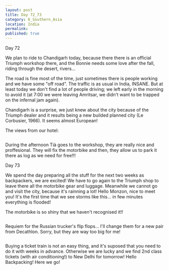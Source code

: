 ```yaml
---
layout: post
title: Day 72_73
category: 6_Southern_Asia
location: India
permalink: 
published: true
---
```

Day 72 

We plan to ride to Chandigarh today, because there there is an official Triumph workshop there, and the Bonnie needs some love after the fall, riding through the desert, rivers...

The road is fine most of the time, just sometimes there is people working and we have some "off road". The traffic is as usual in India, INSANE. But at least today we don't find a lot of people driving; we left early in the morning to avoid it (at 7:00 we were leaving Amritsar, we didn't want to be trapped on the infernal jam again).

Chandigarh is a surprise, we just knew about the city because of the Triumph dealer and it results being a new builded planned city (Le Corbusier, 1966). It seems almost European!

The views from our hotel:

<p><a
href="https://lh3.googleusercontent.com/hsmqHlmZPcLxCY2zW45a5DhRMXECfPMfhNPx0PMBs-TmRBq5TzXrtqjAPJoPPN59QTLYtAS_YLD8Xs7LaNmp4kmILEolPPCxBL31ogr_lgsPoyYhzCTmQesNxy3KsfGQx82zgP2DudsMWx96SdrfMi3NJue5pnPC_rNW8qOKZl01S3d2rLcMifiZyxR9_U141lf6PYI82DYKERBaQOhGK7mUl-iSNT30M0uhZtk-z2va-dIMcXJYRa_-EUtDZG1IBmencfVwczd40_PwgG5Xk524H2A3v9dlo-rbUdobhzGxJdBNQifyHSOYKTd8Famuh0YRcMb4GERQga6y1PYpJEAHjs6CQq8E7E1bo4anTxMp82t54bRn1tPrUAO7qexw1FT4ikTJ75srCffx1rs7VysJ28WeBEsFw6kCyWcIS-EetFoOoNHbFKY_jRAwprTi-taUIzs7upS_LGNzCryCp2UyX1zzWGGPrlBJoDssCpKtgiyZxdodc3Qcd7PtVM8Sj-He7PEI6luxmX0H6AGIo3Q2s9uG82gJ6CdRVAHDGdxi3jiM7oEYdSj9HV9WnM3ic251gA-rJXTwW1Mhtx7jTliShWykHBFG63RZkHgXb-X9nzgURd6X73n_uuKG4ZzeVeg4K-R6RYA4dQR7LtPmtFXYXGrC2cukoU1wgsOwcsxoAazkDw_6ccM6dw=w1044-h783-no"><img 
src="https://lh3.googleusercontent.com/hsmqHlmZPcLxCY2zW45a5DhRMXECfPMfhNPx0PMBs-TmRBq5TzXrtqjAPJoPPN59QTLYtAS_YLD8Xs7LaNmp4kmILEolPPCxBL31ogr_lgsPoyYhzCTmQesNxy3KsfGQx82zgP2DudsMWx96SdrfMi3NJue5pnPC_rNW8qOKZl01S3d2rLcMifiZyxR9_U141lf6PYI82DYKERBaQOhGK7mUl-iSNT30M0uhZtk-z2va-dIMcXJYRa_-EUtDZG1IBmencfVwczd40_PwgG5Xk524H2A3v9dlo-rbUdobhzGxJdBNQifyHSOYKTd8Famuh0YRcMb4GERQga6y1PYpJEAHjs6CQq8E7E1bo4anTxMp82t54bRn1tPrUAO7qexw1FT4ikTJ75srCffx1rs7VysJ28WeBEsFw6kCyWcIS-EetFoOoNHbFKY_jRAwprTi-taUIzs7upS_LGNzCryCp2UyX1zzWGGPrlBJoDssCpKtgiyZxdodc3Qcd7PtVM8Sj-He7PEI6luxmX0H6AGIo3Q2s9uG82gJ6CdRVAHDGdxi3jiM7oEYdSj9HV9WnM3ic251gA-rJXTwW1Mhtx7jTliShWykHBFG63RZkHgXb-X9nzgURd6X73n_uuKG4ZzeVeg4K-R6RYA4dQR7LtPmtFXYXGrC2cukoU1wgsOwcsxoAazkDw_6ccM6dw=w1044-h783-no" alt=""></a></p>

During the afternoon Tià goes to the workshop, they are really nice and proffesional. They will fix the motorbike and then, they allow us to park it there as log as we need for free!!!

Day 73

We spend the day preparing all the stuff for the next two weeks as backpackers, we are excited! We have to go again to the Triumph shop to leave there all the motorbike gear and luggage. Meanwhile we cannot go and visit the city, because it's rainning a lot! Hello Monzon, nice to meet you! It's the first time that we see storms like this... in few minutes everything is flooded!

The motorbike is so shiny that we haven't recognised it!!

<p><a
href="https://lh3.googleusercontent.com/z0cO_X059GoS9KLRGfitOkmodQY0JSo67AGjiqEAO8obv5mvgt3lCRzzxuL-eMemRlA9StSWYvSY57rjyBnjaRbPkmqBONqQSl6G6_a1CEH4sX5qsSBviV4TOpHk8igtLzBjpOgx516V6qsBKPsIOw5YjGDcpp4XBvTCR2muMDTx8-cRo1peGv5GEwXOV8l9TtnX9QoVJh3EviuNZHey6kf9qC_Rsp-hT2yhpLI6NpTQt0V1vQbbVclbzR0vjh0OBwLOYLzG6G4YUN17HqQh-sQ4bSR9R8moT0rOlT_sRVD2VkrMnNYqULo5UDk3YWw_yZ30awnz4Zn6mw7nHN7IWX-nQeJnbN5bp0d_h7x4NrBqzoEbqtcVmcvjjcLxz41ZRrchnfT2Ej1foTaw9c0woSBmPuhlNLINOq-mCZgJq_fhDIM14A7XTbv77_FDb-Q-BKj9aMiWhjO9js3AqBHHYV4XoYdNWnM1zlVI8l7jCGsZ90KpNdTnKHxJy7jblHDRN93uwyezCXpPsprxNyGyvV_fEVDV8ohj74_s-alesnUuNUADf6zDX9EAtrNI82TanmCoMnCl8DhmZwTsbkxMcPxxcWhH3Lcm63EdHAQ7jNGqKP8Rw0CLfvAhTEH1iMfItOovOXoWpyCiZfuJlYoRTMfhatzayXWulIm7K957fmZ3vptGA_ajqVpKpQ=w835-h626-no"><img 
src="https://lh3.googleusercontent.com/z0cO_X059GoS9KLRGfitOkmodQY0JSo67AGjiqEAO8obv5mvgt3lCRzzxuL-eMemRlA9StSWYvSY57rjyBnjaRbPkmqBONqQSl6G6_a1CEH4sX5qsSBviV4TOpHk8igtLzBjpOgx516V6qsBKPsIOw5YjGDcpp4XBvTCR2muMDTx8-cRo1peGv5GEwXOV8l9TtnX9QoVJh3EviuNZHey6kf9qC_Rsp-hT2yhpLI6NpTQt0V1vQbbVclbzR0vjh0OBwLOYLzG6G4YUN17HqQh-sQ4bSR9R8moT0rOlT_sRVD2VkrMnNYqULo5UDk3YWw_yZ30awnz4Zn6mw7nHN7IWX-nQeJnbN5bp0d_h7x4NrBqzoEbqtcVmcvjjcLxz41ZRrchnfT2Ej1foTaw9c0woSBmPuhlNLINOq-mCZgJq_fhDIM14A7XTbv77_FDb-Q-BKj9aMiWhjO9js3AqBHHYV4XoYdNWnM1zlVI8l7jCGsZ90KpNdTnKHxJy7jblHDRN93uwyezCXpPsprxNyGyvV_fEVDV8ohj74_s-alesnUuNUADf6zDX9EAtrNI82TanmCoMnCl8DhmZwTsbkxMcPxxcWhH3Lcm63EdHAQ7jNGqKP8Rw0CLfvAhTEH1iMfItOovOXoWpyCiZfuJlYoRTMfhatzayXWulIm7K957fmZ3vptGA_ajqVpKpQ=w835-h626-no" alt=""></a></p>

Requiem for the Russian trucker's flip flops... I'll change them for a new pair from Decathlon. Sorry, but they are way too big for me!

<p><a
href="https://lh3.googleusercontent.com/tpF85lnW73r4Crvyzvll0BL7LOhGAB-ThV1Yx2U4XXhJLJJbHZgpDMcJ7pDoBDwmhyIAXCpztnso6UI8Qo5ynE5-xnYhdM0cz2hyzaplQUEo3dMHB1vldHTmUvw3gI8d1zrKxvZQ3MDunKQhxQYhu5_SOjXdalaBNkOLpNmzFLOESdHKfKI2nDFol0W3I_1bkVbsddQboiE3SQ8Es_tL6WsnR7YYgZElEkJdWw73hUDBXfTWIBp1e4lZu1lRdXcFaXYqIw00OsWyEx178EmkH110FA7c8jaH_QFI4tVKec01IvQ84Ld-VD5TI-CeD7ewxz1_mQ_AtMtPluhQWMCz7sR3n91-oLRaqWZbbOFxkjtKoke-159LEK8xEi8J9OjNyYM4T9lFoTx4E9zYE3RikW2_LQ2lP1Y5z3d2YYDEvzEHzHuArFSqSUgSJJue1Qlr8MmE07dHbiA3U_zmSdfgYJ1mHTPwPM9PvV-Y8YdUVZ1fE7eBAq7yLyPtl1Zqdqt_Ti2sb3jsZGpTFUqN0itkU9f1izu8aFXVWnr4n5AyllMGIXHFB3zS0SzRSW1mRT72-OY9aan2N_8JEGkH02RMgOWJYVgFeIDuwc51avE-8CuDV6eKyIm8sni84ZAttc48IirvYLxtFXXgsYQYVtWXoNwGgmlUkezdqz4yyhgM5n1ygS8SX43mVZev7A=w588-h783-no"><img 
src="https://lh3.googleusercontent.com/tpF85lnW73r4Crvyzvll0BL7LOhGAB-ThV1Yx2U4XXhJLJJbHZgpDMcJ7pDoBDwmhyIAXCpztnso6UI8Qo5ynE5-xnYhdM0cz2hyzaplQUEo3dMHB1vldHTmUvw3gI8d1zrKxvZQ3MDunKQhxQYhu5_SOjXdalaBNkOLpNmzFLOESdHKfKI2nDFol0W3I_1bkVbsddQboiE3SQ8Es_tL6WsnR7YYgZElEkJdWw73hUDBXfTWIBp1e4lZu1lRdXcFaXYqIw00OsWyEx178EmkH110FA7c8jaH_QFI4tVKec01IvQ84Ld-VD5TI-CeD7ewxz1_mQ_AtMtPluhQWMCz7sR3n91-oLRaqWZbbOFxkjtKoke-159LEK8xEi8J9OjNyYM4T9lFoTx4E9zYE3RikW2_LQ2lP1Y5z3d2YYDEvzEHzHuArFSqSUgSJJue1Qlr8MmE07dHbiA3U_zmSdfgYJ1mHTPwPM9PvV-Y8YdUVZ1fE7eBAq7yLyPtl1Zqdqt_Ti2sb3jsZGpTFUqN0itkU9f1izu8aFXVWnr4n5AyllMGIXHFB3zS0SzRSW1mRT72-OY9aan2N_8JEGkH02RMgOWJYVgFeIDuwc51avE-8CuDV6eKyIm8sni84ZAttc48IirvYLxtFXXgsYQYVtWXoNwGgmlUkezdqz4yyhgM5n1ygS8SX43mVZev7A=w588-h783-no" alt=""></a></p>

Buying a ticket train is not an easy thing, and it's suposed that you need to do it with weeks in advance. Otherwise we are lucky and we find 2nd class tickets (with air conditioning!) to New Delhi for tomorrow! Hello Backpacking! Here we go!